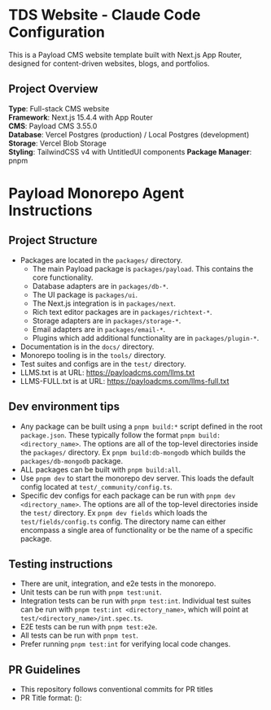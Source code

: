 # TDS Website - Claude Code Configuration

This is a Payload CMS website template built with Next.js App Router, designed for content-driven websites, blogs, and portfolios.

## Project Overview

**Type**: Full-stack CMS website  
**Framework**: Next.js 15.4.4 with App Router  
**CMS**: Payload CMS 3.55.0  
**Database**: Vercel Postgres (production) / Local Postgres (development)  
**Storage**: Vercel Blob Storage  
**Styling**: TailwindCSS v4 with UntitledUI components
**Package Manager**: pnpm  

# Payload Monorepo Agent Instructions

## Project Structure

- Packages are located in the `packages/` directory.
  - The main Payload package is `packages/payload`. This contains the core functionality.
  - Database adapters are in `packages/db-*`.
  - The UI package is `packages/ui`.
  - The Next.js integration is in `packages/next`.
  - Rich text editor packages are in `packages/richtext-*`.
  - Storage adapters are in `packages/storage-*`.
  - Email adapters are in `packages/email-*`.
  - Plugins which add additional functionality are in `packages/plugin-*`.
- Documentation is in the `docs/` directory.
- Monorepo tooling is in the `tools/` directory.
- Test suites and configs are in the `test/` directory.
- LLMS.txt is at URL: https://payloadcms.com/llms.txt
- LLMS-FULL.txt is at URL: https://payloadcms.com/llms-full.txt

## Dev environment tips

- Any package can be built using a `pnpm build:*` script defined in the root `package.json`. These typically follow the format `pnpm build:<directory_name>`. The options are all of the top-level directories inside the `packages/` directory. Ex `pnpm build:db-mongodb` which builds the `packages/db-mongodb` package.
- ALL packages can be built with `pnpm build:all`.
- Use `pnpm dev` to start the monorepo dev server. This loads the default config located at `test/_community/config.ts`.
- Specific dev configs for each package can be run with `pnpm dev <directory_name>`. The options are all of the top-level directories inside the `test/` directory. Ex `pnpm dev fields` which loads the `test/fields/config.ts` config. The directory name can either encompass a single area of functionality or be the name of a specific package.

## Testing instructions

- There are unit, integration, and e2e tests in the monorepo.
- Unit tests can be run with `pnpm test:unit`.
- Integration tests can be run with `pnpm test:int`. Individual test suites can be run with `pnpm test:int <directory_name>`, which will point at `test/<directory_name>/int.spec.ts`.
- E2E tests can be run with `pnpm test:e2e`.
- All tests can be run with `pnpm test`.
- Prefer running `pnpm test:int` for verifying local code changes.

## PR Guidelines

- This repository follows conventional commits for PR titles
- PR Title format: <type>(<scope>): <title>. Title must start with a lowercase letter.
- Valid types are build, chore, ci, docs, examples, feat, fix, perf, refactor, revert, style, templates, test
- Prefer `feat` for new features and `fix` for bug fixes.
- Valid scopes are the following regex patterns: cpa, db-\*, db-mongodb, db-postgres, db-vercel-postgres, db-sqlite, drizzle, email-\*, email-nodemailer, email-resend, eslint, graphql, live-preview, live-preview-react, next, payload-cloud, plugin-cloud, plugin-cloud-storage, plugin-form-builder, plugin-import-export, plugin-multi-tenant, plugin-nested-docs, plugin-redirects, plugin-search, plugin-sentry, plugin-seo, plugin-stripe, richtext-\*, richtext-lexical, richtext-slate, storage-\*, storage-azure, storage-gcs, storage-uploadthing, storage-vercel-blob, storage-s3, translations, ui, templates, examples(\/(\w|-)+)?, deps
- Scopes should be chosen based upon the package(s) being modified. If multiple packages are being modified, choose the most relevant one or no scope at all.
- Example PR titles:
  - `feat(db-mongodb): add support for transactions`
  - `feat(richtext-lexical): add options to hide block handles`
  - `fix(ui): json field type ignoring editorOptions`

## Commit Guidelines

- This repository follows conventional commits for commit messages
- The first commit of a branch should follow the PR title format: <type>(<scope>): <title>. Follow the same rules as PR titles.
- Subsequent commits should prefer `chore` commits without a scope unless a specific package is being modified.
- These will eventually be squashed into the first commit when merging the PR.

## Key Commands

```bash
# Development
pnpm dev                    # Start development server
pnpm build                  # Build for production  
pnpm start                  # Start production server
pnpm ci                     # Run migrations and build

# Code Quality
pnpm lint                   # Run ESLint
pnpm lint:fix              # Fix ESLint issues
pnpm generate:types        # Generate Payload types
pnpm generate:importmap    # Generate import map

# Testing
pnpm test                  # Run all tests
pnpm test:int             # Run integration tests (Vitest)
pnpm test:e2e             # Run end-to-end tests (Playwright)

# Database
pnpm payload migrate       # Run database migrations
pnpm payload migrate:create # Create new migration

# Docker (optional)
docker-compose up          # Start local Postgres database
```

## Project Structure

```
src/
├── app/                   # Next.js App Router pages
├── blocks/               # Reusable content blocks (CTA, Hero, etc.)
├── collections/          # Payload CMS collections
│   ├── Pages/           # Page collection with layout builder
│   ├── Posts/           # Blog posts with rich content
│   ├── Media/           # File uploads and media management
│   ├── Categories/      # Taxonomy for posts
│   └── Users/           # User authentication
├── components/          # React components
├── fields/              # Reusable Payload field configurations
├── heros/              # Hero section configurations
├── hooks/              # Payload hooks for data processing
├── utilities/          # Helper functions
├── Header/             # Header global configuration
├── Footer/             # Footer global configuration
├── access/             # Access control definitions
├── styles/             # Styling system
│   ├── theme.css       # UntitledUI theme with Tailwind v4 @theme block
│   ├── frontend.css    # Basic Tailwind v4 configuration
│   └── payloadStyles.css # Payload CMS admin styles
└── payload.config.ts   # Main Payload configuration
```

## 📄 Additional Documentation

### Styling System (Read These First)
- **[Style Guide Reference](/docs/STYLE_GUIDE.md)** - **⭐ START HERE** - Visual reference for typography, colors, spacing, and components. Complete guide to the Tailwind v4 + UUI design system architecture.
- **[Styling Best Practices](/docs/STYLING_BEST_PRACTICES.md)** - **🎯 ESSENTIAL** - How to maintain site-wide styling consistency. Explains the centralized system, semantic tokens, and patterns for components.
- **[Styles System Guide](/src/styles/README.md)** - Technical documentation for the styling system. Covers file structure, theme management, and customization workflows.
- **[Live Style Guide](/style-guide)** - Interactive page showing all typography, colors, buttons, and badges in action.

### Database & Deployment
- **[Database Preview Strategy](/docs/DATABASE_PREVIEW_STRATEGY.md)** - **⭐ CRITICAL** - Three-tier database setup with Neon branching for safe migration testing. Explains preview database workflow, migration best practices, and production protection.

### Other Guides
- **[Image Optimization Guide](/docs/IMAGES.md)** - Complete guide for handling images in this project, including the OptimizedImage component, Payload Media integration, and performance best practices.
- **[Row Labels Guide](/docs/ROW_LABELS.md)** - Complete guide for implementing row labels in array fields to improve admin UX. Includes when to use row labels, implementation patterns, and code examples.
- **[Blog Implementation Guide](/docs/BLOG_IMPLEMENTATION.md)** - Comprehensive guide for implementing and maintaining the blog/posts system with UUI components, category filtering, and Next.js 15 patterns.
- **[TypeScript Patterns](/docs/TYPESCRIPT_PATTERNS.md)** - TypeScript best practices, common patterns, and solutions for Payload CMS, Next.js 15, and UUI components.
- **[Next.js 15 Filtering Fix](/docs/NEXT_JS_15_FILTERING_FIX.md)** - Critical fix for server-side URL parameter extraction in Next.js 15. Resolves issues with category filtering, searchParams extraction, and force-static compatibility.
- **[UUI Components Reference](/docs/UUI_COMPONENTS_REFERENCE.md)** - Reference guide for UntitledUI component usage, types, and integration patterns.

## Collections

### Pages (`/admin/collections/pages`)
- Layout builder with blocks (Hero, Content, Media, CTA, Archive, Form)
- Draft/publish workflow with live preview
- SEO metadata with automatic generation
- Slug management with auto-generation

### Posts (`/admin/collections/posts`)
- Rich text editor with Lexical
- Author relationships and categories
- Hero images and related posts
- Draft/publish with scheduled publishing
- SEO optimization

### Media (`/admin/collections/media`)
- Image uploads with automatic resizing
- Focal point selection
- Vercel Blob Storage integration
- Multiple format support

### Categories (`/admin/collections/categories`)
- Nested taxonomy for organizing posts
- Used for content filtering and organization

### Users (`/admin/collections/users`)
- Authentication and admin access
- Author profiles for blog posts

## 🚨 CRITICAL: UntitledUI Integration & Theme System

**This project uses UntitledUI components with a custom theme system. DO NOT modify this setup without understanding the dependencies.**

### Theme Architecture

The styling system is built on **Tailwind CSS v4** with a complete UntitledUI theme integration:

```
src/app/(frontend)/
└── globals.css           # Main CSS entry point with plugins

src/styles/
├── theme.css            # 🚨 CRITICAL: Complete UUI theme with @theme block
├── frontend.css         # Basic Tailwind v4 variables (DO NOT MODIFY)
└── payloadStyles.css    # Payload admin styles
```

### 🚨 CRITICAL Rules for Theme Management

#### ❌ NEVER:
- Modify `frontend.css` - it contains essential Tailwind v4 base configuration
- Create custom CSS files in `/src/styles/` - use the existing theme system
- Override UUI component styles directly - work through CSS variables
- Remove or modify imports in `globals.css`
- Change the `@theme` block structure in `theme.css`

#### ✅ ALWAYS:
- Modify brand colors in `theme.css` in the designated brand color section
- Add new CSS variables to the `@theme` block in `theme.css`
- Import UUI components from `/src/components/uui/`
- Use UUI's component structure without modification
- Test changes with `rm -rf .next && pnpm dev` after theme modifications

### Brand Color Integration

**Current Brand Color**: #1689FF (Blue)

Brand colors are defined in `src/styles/theme.css` lines 124-139:

```css
@theme {
  /* Brand colors - using #1689FF */
  --color-brand-25: rgb(247 251 255);    /* Lightest */
  --color-brand-50: rgb(239 246 255);
  /* ... color scale ... */
  --color-brand-500: rgb(22 137 255);    /* Main brand color #1689FF */
  --color-brand-600: rgb(20 123 230);    /* Hover state */
  /* ... darker shades ... */
  --color-brand-950: rgb(11 66 122);     /* Darkest */

  /* UUI Button Integration */
  --color-brand-solid: var(--color-brand-500);
  --color-brand-solid_hover: var(--color-brand-600);
}
```

**To Change Brand Color:**
1. Update the RGB values in the brand color scale
2. Ensure `--color-brand-solid` points to the correct main color
3. Test all UUI components after changes

### UntitledUI Component Usage

**Components Location**: `/src/components/uui/`

**Available Components**:
- `Button` - Primary component with brand color integration
- Additional UUI components as needed

**Usage Example**:
```tsx
import { Button } from '@/components/uui/button'

// Primary button (uses brand blue background, white text)
<Button color="primary">Click me</Button>

// Secondary button (uses system colors)
<Button color="secondary">Secondary</Button>
```

### Required Dependencies

**DO NOT REMOVE these packages**:
```json
{
  "@untitledui/icons": "latest",
  "next-themes": "latest",
  "react-aria-components": "^1.12.2",
  "tailwind-merge": "^2.3.0",
  "tailwindcss-animate": "^1.0.7",
  "tailwindcss-react-aria-components": "^2.0.1"
}
```

### CSS Import Structure

**Critical Import Order** in `globals.css`:
```css
@import "tailwindcss";
@import "../../styles/theme.css";        /* UUI theme with @theme block */

@plugin "tailwindcss-animate";
@plugin "tailwindcss-react-aria-components";

@custom-variant dark (&:where(.dark-mode, .dark-mode *));
/* ... additional UUI utilities ... */
```

### Troubleshooting

**If buttons/components don't show brand colors:**
1. Check `--color-brand-solid` is defined in `theme.css`
2. Verify `globals.css` imports `../../styles/theme.css` correctly
3. Clear Next.js cache: `rm -rf .next && pnpm dev`
4. Check browser developer tools for missing CSS variables

**If site fails to load:**
1. Check for duplicate metadata exports in `layout.tsx`
2. Verify all imports in `globals.css` point to correct paths
3. Ensure no CSS syntax errors in `theme.css`

### Block Development with UUI

When creating new blocks that use UUI components:

1. **Import from UUI components**:
   ```tsx
   import { Button } from '@/components/uui/button'
   ```

2. **Use standard UUI props** - don't override styling:
   ```tsx
   <Button color="primary" size="lg">
     {buttonText}
   </Button>
   ```

3. **Test with both light and dark themes** if theme switching is implemented

### Development Workflow

**When adding new UUI components:**
1. Copy component from UntitledUI docs
2. Place in `/src/components/uui/`
3. Verify it uses existing CSS variables from `theme.css`
4. Test brand color integration works automatically

**When modifying colors:**
1. Only edit the brand color section in `theme.css`
2. Maintain the RGB format: `rgb(22 137 255)`
3. Test all components after changes
4. Clear cache if changes don't appear

## 🚨 CRITICAL: Database Migration Process

**NEVER use external database tools for schema changes. ALWAYS use Payload's built-in migration system.**

### Required Migration Workflow:

1. **Development Environment:**
   ```bash
   # Payload automatically handles schema changes in development
   # DO NOT manually run migrations in development
   # DO NOT mix "push" mode with manual migrations
   ```

2. **Before Making Schema Changes:**
   ```bash
   # Generate database schema first
   npx payload generate:db-schema
   ```

3. **Creating Migrations (Required for Production):**
   ```bash
   # Create migration after schema changes
   pnpm payload migrate:create
   # This generates TypeScript migration files with up() and down() functions
   # ALWAYS review generated migration files before committing
   ```

4. **Production Deployment (CRITICAL):**
   ```bash
   # Run migrations BEFORE starting application
   pnpm payload migrate
   pnpm build
   # OR use the combined CI command:
   pnpm ci  # Runs migrations + build
   ```

### Database Management Rules:

- ❌ **NEVER** use external tools like pgAdmin, DataGrip, or raw SQL for schema changes
- ❌ **NEVER** manually alter database schema outside of Payload
- ❌ **NEVER** mix manual migrations with Payload's automatic schema sync
- ✅ **ALWAYS** use `payload migrate:create` for schema changes
- ✅ **ALWAYS** run migrations before builds in production
- ✅ **ALWAYS** review migration files before deployment

### Migration Commands:
```bash
pnpm payload migrate:create    # Create new migration (after schema changes)
pnpm payload migrate          # Run pending migrations
pnpm payload migrate:status   # Check migration status
pnpm payload migrate:down     # Rollback last migration batch
pnpm payload migrate:refresh  # Rollback and re-run migrations
pnpm payload migrate:reset    # Rollback all migrations (DESTRUCTIVE)
pnpm payload migrate:fresh    # Drop and recreate schema (DESTRUCTIVE)
```

## 🚨 CRITICAL: Payload CMS draftMode() Fix for Next.js 15+

**This is a recurring, breaking issue that MUST be fixed when upgrading Next.js or encountering preview errors.**

### Error Symptoms:
```
Error: `draftMode` was called outside a request scope
GET /next/preview?slug=... 500 in XXXms
Failed to create URL object from URL: , falling back to http://localhost
```

### Root Cause:
Next.js 15+ has stricter requirements for when `draftMode()` can be called. The function signature and request handling in API routes must match Payload's expected pattern exactly.

### ✅ CRITICAL FIX - Preview Route Implementation:

**File:** `/src/app/(frontend)/next/preview/route.ts`

```typescript
import type { CollectionSlug, PayloadRequest } from 'payload'
import { getPayload } from 'payload'

import { draftMode } from 'next/headers'
import { redirect } from 'next/navigation'

import configPromise from '@payload-config'

export async function GET(
  req: {
    cookies: {
      get: (name: string) => {
        value: string
      }
    }
  } & Request,
): Promise<Response> {
  const payload = await getPayload({ config: configPromise })

  const { searchParams } = new URL(req.url)

  const path = searchParams.get('path')
  const collection = searchParams.get('collection') as CollectionSlug
  const slug = searchParams.get('slug')
  const previewSecret = searchParams.get('previewSecret')

  if (previewSecret !== process.env.PREVIEW_SECRET) {
    return new Response('You are not allowed to preview this page', {
      status: 403,
    })
  }

  if (!path || !collection || !slug) {
    return new Response('Insufficient search params', { status: 404 })
  }

  if (!path.startsWith('/')) {
    return new Response(
      'This endpoint can only be used for relative previews',
      { status: 500 },
    )
  }

  let user

  try {
    user = await payload.auth({
      req: req as unknown as PayloadRequest,
      headers: req.headers,
    })
  } catch (error) {
    payload.logger.error(
      { err: error },
      'Error verifying token for live preview',
    )
    return new Response('You are not allowed to preview this page', {
      status: 403,
    })
  }

  const draft = await draftMode()

  if (!user) {
    draft.disable()
    return new Response('You are not allowed to preview this page', {
      status: 403,
    })
  }

  draft.enable()

  redirect(path)
}
```

### ⚠️ Critical Implementation Notes:

1. **Function Signature:** MUST use the exact `req` typing with cookies interface
2. **Request Handling:** Do NOT use `NextRequest` - use the Payload-compatible interface
3. **draftMode Call:** MUST use `await draftMode()` in async context
4. **Error Handling:** Always include try/catch for auth calls
5. **Response Format:** Use proper Response objects, not NextResponse

### ❌ Common Mistakes That Break Preview:

```typescript
// WRONG - Will cause "called outside request scope" error
export async function GET(req: NextRequest): Promise<Response>
const draft = draftMode() // Missing await

// WRONG - Will cause type errors
import { NextRequest } from 'next/server'

// WRONG - Will cause auth failures
user = await payload.auth({ req })
```

### 🔧 Troubleshooting Steps:

1. **Clear Build Cache:** `rm -rf .next && pnpm dev`
2. **Check Environment Variables:** Ensure `PREVIEW_SECRET` is set
3. **Verify Function Signature:** Must match the exact pattern above
4. **Test Preview URL:** Should return 200, not 500
5. **Check Server Logs:** No "draftMode called outside request scope" errors

### 🎯 Success Indicators:

- ✅ Preview routes return 200 status
- ✅ No draftMode context errors in server logs
- ✅ Admin panel live preview works correctly
- ✅ Draft content displays properly in preview mode

### 📋 Required Files for Preview System:

- `/src/app/(frontend)/next/preview/route.ts` - Main preview route (FIXED ABOVE)
- `/src/utilities/generatePreviewPath.ts` - Preview URL generation
- `/src/collections/Pages/index.ts` - Collection preview configuration

This fix has been tested with:
- **Next.js:** 15.4.4
- **Payload CMS:** 3.55.0
- **Node.js:** 18+

**⚠️ WARNING:** Do NOT modify this pattern without testing. This is a critical system component and breaking it will disable all preview functionality.

## Environment Configuration

Required environment variables:
```bash
POSTGRES_URL=              # Database connection string
PAYLOAD_SECRET=            # JWT token encryption
NEXT_PUBLIC_SERVER_URL=    # Public URL (no trailing slash)
CRON_SECRET=              # Vercel cron authentication
PREVIEW_SECRET=           # Draft preview security
BLOB_READ_WRITE_TOKEN=    # Vercel Blob Storage token
```

## Features

- **Layout Builder**: Drag-and-drop page construction
- **Live Preview**: Real-time content preview while editing
- **Draft Workflow**: Publish/unpublish with scheduling
- **SEO Plugin**: Automated meta tags and Open Graph
- **Search Plugin**: Built-in search functionality
- **Redirects Plugin**: URL redirect management
- **Form Builder**: Dynamic form creation
- **Admin Bar**: Frontend editing toolbar
- **Responsive Design**: Mobile-first with breakpoint preview
- **UntitledUI Integration**: Complete design system with brand color theming
- **Tailwind v4**: Modern CSS-in-CSS approach with @theme configuration
- **OptimizedImage Component**: Intelligent image optimization with automatic Payload Media integration and Next.js Image optimization for external assets

## Deployment

**Vercel**: Pre-configured for one-click deployment with Neon Postgres and Vercel Blob Storage
**Database Migrations**: Required for production deployments
**Build Process**: Includes sitemap generation and type checking

## Testing

- **Integration Tests**: Vitest with jsdom for component testing
- **E2E Tests**: Playwright for full application testing
- **Development Server**: Automatic test server startup

## Development Notes

- Uses TypeScript with strict type checking
- Payload types auto-generated to `src/payload-types.ts`
- ESLint configuration with Next.js rules
- Prettier for code formatting
- Sharp for image processing
- Cross-platform compatibility with cross-env
- **UntitledUI Components**: All UI components use react-aria-components for accessibility
- **Theme System**: CSS variables defined in `@theme` block for consistent theming
- **Brand Integration**: #1689FF blue color integrated throughout UUI component system
- **🚨 CRITICAL - Image Handling**: Always use `OptimizedImage` component instead of `<img>` tags. See `/docs/IMAGES.md` for complete guidelines. External image domains must be added to `next.config.js`.
- **🚨 CRITICAL - Row Labels**: ALWAYS implement row labels for array fields with identifiable content (navigation items, social links, etc.). See `/docs/ROW_LABELS.md` for complete guidelines. This improves admin UX by showing meaningful labels when arrays are collapsed.
- **🚨 CRITICAL - Blog/Posts System**: Use proper TypeScript patterns for blog implementation. Always use `categories` array (not `category` object), import `Where` type from Payload, and follow Next.js 15 searchParams patterns. See `/docs/BLOG_IMPLEMENTATION.md` and `/docs/TYPESCRIPT_PATTERNS.md`.
- **🚨 CRITICAL - Next.js 15 Compatibility**: Never use `export const dynamic = 'force-static'` with URL parameters. Always use `props.searchParams` pattern instead of destructuring. See `/docs/NEXT_JS_15_FILTERING_FIX.md` for complete fix.

## Content Management

Access the admin panel at `/admin` after starting the development server. The CMS provides:
- Visual layout building for pages
- Rich text editing for posts
- Media library management
- User and permission management
- Content scheduling and workflow
- SEO optimization tools

## Local Development with Docker

Optional Docker setup for local Postgres:
1. Update `POSTGRES_URL` to `postgres://postgres@localhost:54320/<dbname>`
2. Update `docker-compose.yml` POSTGRES_DB to match dbname
3. Run `docker-compose up -d`